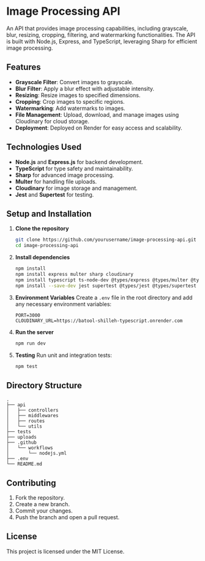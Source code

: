 # Image Processing API

An API that provides image processing capabilities, including grayscale, blur, resizing, cropping, filtering, and watermarking functionalities. The API is built with Node.js, Express, and TypeScript, leveraging Sharp for efficient image processing.

## Features
- **Grayscale Filter**: Convert images to grayscale.
- **Blur Filter**: Apply a blur effect with adjustable intensity.
- **Resizing**: Resize images to specified dimensions.
- **Cropping**: Crop images to specific regions.
- **Watermarking**: Add watermarks to images.
- **File Management**: Upload, download, and manage images using Cloudinary for cloud storage.
- **Deployment**: Deployed on Render for easy access and scalability.

## Technologies Used
- **Node.js** and **Express.js** for backend development.
- **TypeScript** for type safety and maintainability.
- **Sharp** for advanced image processing.
- **Multer** for handling file uploads.
- **Cloudinary** for image storage and management.
- **Jest** and **Supertest** for testing.

## Setup and Installation

1. **Clone the repository**
   ```bash
   git clone https://github.com/yourusername/image-processing-api.git
   cd image-processing-api
   ```

2. **Install dependencies**
   ```bash
   npm install
   npm install express multer sharp cloudinary
   npm install typescript ts-node-dev @types/express @types/multer @types/node --save-dev
   npm install --save-dev jest supertest @types/jest @types/supertest ts-jest
   ```

3. **Environment Variables**
   Create a `.env` file in the root directory and add any necessary environment variables:
   ```plaintext
   PORT=3000
   CLOUDINARY_URL=https://batool-shilleh-typescript.onrender.com
   ```

4. **Run the server**
   ```bash
   npm run dev
   ```

5. **Testing**
   Run unit and integration tests:
   ```bash
   npm test
   ```

## Directory Structure
```
.
├── api
│   ├── controllers
│   ├── middlewares
│   ├── routes
│   └── utils
├── tests
├── uploads
├── .github
│   └── workflows
│       └── nodejs.yml
├── .env
└── README.md
```

## Contributing
1. Fork the repository.
2. Create a new branch.
3. Commit your changes.
4. Push the branch and open a pull request.

## License
This project is licensed under the MIT License.


